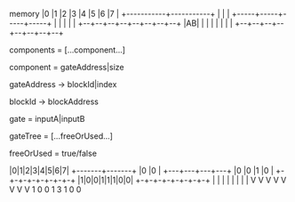 memory
|0 |1 |2 |3 |4 |5 |6 |7 |
+-----------+-----------+
|           |           |
+-----+-----+-----+-----+
|     |     |     |     |
+--+--+--+--+--+--+--+--+
|AB|  |  |  |  |  |  |  |
+--+--+--+--+--+--+--+--+

components = [...component...]

component = gateAddress|size

gateAddress -> blockId|index

blockId -> blockAddress

gate = inputA|inputB

gateTree = [...freeOrUsed...]

freeOrUsed = true/false

|0|1|2|3|4|5|6|7|
+-------+-------+
|0      |0      |
+---+---+---+---+
|0  |0  |1  |0  |
+-+-+-+-+-+-+-+-+
|1|0|0|1|1|1|0|0|
+-+-+-+-+-+-+-+-+
 | | | | | | | |
 V V V V V V V V
 1 0 0 1 3 1 0 0